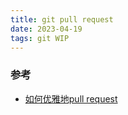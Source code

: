 ```yaml
---
title: git pull request
date: 2023-04-19  
tags: git WIP
---
```


### 参考

- [如何优雅地pull request](https://juejin.cn/post/6844903648208617485)
